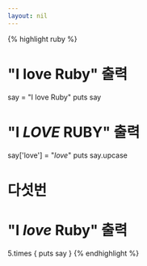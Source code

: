 ```yaml
---
layout: nil
---
```


{% highlight ruby %}
# "I love Ruby" 출력
say = "I love Ruby"
puts say

# "I *LOVE* RUBY" 출력
say['love'] = "*love*"
puts say.upcase

# 다섯번
# "I *love* Ruby" 출력
5.times { puts say }
{% endhighlight %}

